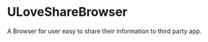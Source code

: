 ULoveShareBrowser
=================

A Browser for user easy to share their information to third party app.
